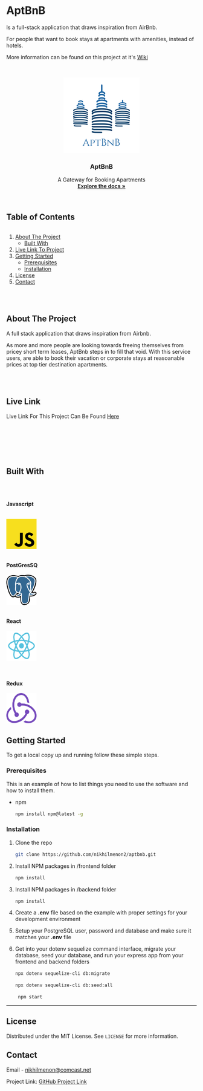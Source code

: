 # AptBnB

Is a full-stack application that draws inspiration from AirBnb.

For people that want to book stays at apartments with amenities, instead of hotels. 

More information can be found on this project at it's [Wiki](https://github.com/nikhilmenon2/aptbnb/wiki)

<!-- PROJECT LOGO -->
<br />
<p align="center">
  <a href="https://github.com/nikhilmenon2/aptbnb">
    <img src="images/logo.png" alt="Logo" width="200" height="200">
  </a>

  <h3 align="center">AptBnB</h3>

  <p align="center">
    A Gateway for Booking Apartments
    <br />
    <a href="https://github.com/nikhilmenon2/aptbnb"><strong>Explore the docs »</strong></a>
    <br />
    <br />

  </p>
</p>

<!-- TABLE OF CONTENTS -->

  <summary><h2 style="display: inline-block">Table of Contents</h2></summary>
  <ol>
    <li>
      <a href="#about-the-project">About The Project</a>
      <ul>
        <li><a href="#built-with">Built With</a></li>
      </ul>
    </li>
    <li>
     <a href="#live-link">Live Link To Project</a>
    </li>
    <!-- <li>
     <a href="#demonstration">Demonstration of Project</a>
    </li> -->
    <li>
      <a href="#getting-started">Getting Started</a>
      <ul>
        <li><a href="#prerequisites">Prerequisites</a></li>
        <li><a href="#installation">Installation</a></li>
      </ul>
    </li>
    <li><a href="#license">License</a></li>
    <li><a href="#contact">Contact</a></li>
  </ol>
  
<br>
<br>

<!-- ABOUT THE PROJECT -->

## About The Project

A full stack application that draws inspiration from Airbnb.

As more and more people are looking towards freeing themselves from pricey short term leases, AptBnb steps in to fill that void. With this service users, are able to book their vacation or corporate stays at reasoanable prices at top tier destination apartments. 

<br><br/>

## Live Link

Live Link For This Project Can Be Found [Here](http://apt-bnb.herokuapp.com/)

<br><br/>

<!-- ## Demonstration

![Demonstration](images/example.gif) -->

<br><br/>

## Built With
<br>
<br>
<p align="left">
  
  
**Javascript** 
<br>
<br>
<p align="left">
  <a href="https://www.javascript.com/">
    <img src="images/javascript.svg" alt="Javascript" width="80" height="80">
  </a>
<br>
<br>
  
  
**PostGresSQ**
<br>
<br>
    <a href="https://www.postgresql.org/">
    <img src="images/postgresql.svg" alt="Postgres" width="80" height="80">
  </a>
<br> 
<br>
  
  
**React**
<br>
<br>
  <a href="https://reactjs.org/">
    <img src="images/react.svg" alt="React" width="80" height="80">
  </a>
<br>  
<br>

**Redux**
<br>
<br>
    <a href="https://redux.js.org/">
    <img src="images/redux.svg" alt="Redux" width="80" height="80">
  </a>
<br>

<p/>

<!-- GETTING STARTED -->

## Getting Started

To get a local copy up and running follow these simple steps.

### Prerequisites

This is an example of how to list things you need to use the software and how to install them.

- npm
  ```bash
  npm install npm@latest -g
  ```

### Installation

1. Clone the repo
   ```bash
   git clone https://github.com/nikhilmenon2/aptbnb.git
   ```
2. Install NPM packages in /frontend folder
   ```bash
   npm install
   ```
3. Install NPM packages in /backend folder
   ```bash
   npm install
   ```
4. Create a **.env** file based on the example with proper settings for your
   development environment

5. Setup your PostgreSQL user, password and database and make sure it matches your **.env** file

6. Get into your dotenv sequelize command interface, migrate your database, seed your database, and run your express app from your frontend and backend folders

   ```bash
   npx dotenv sequelize-cli db:migrate
   ```

   ```bash
   npx dotenv sequelize-cli db:seed:all

   ```

   ```bash
    npm start
   ```


---

<!-- LICENSE -->

## License

Distributed under the MIT License. See `LICENSE` for more information.

<!-- CONTACT -->

## Contact

Email - nikhilmenon@comcast.net

Project Link: [GitHub Project Link](https://github.com/nikhilmenon2/aptbnb)
